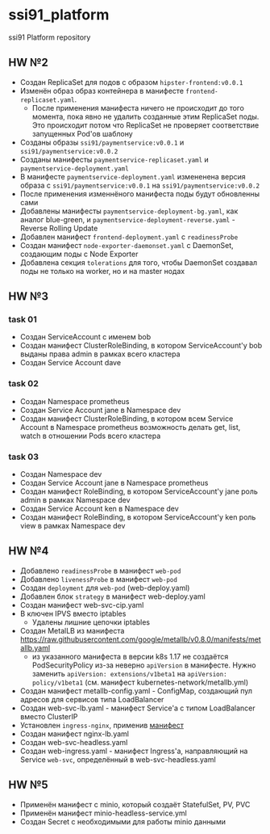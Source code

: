 # ssi91_platform
ssi91 Platform repository

## HW №2
* Создан ReplicaSet для подов с образом `hipster-frontend:v0.0.1`
* Изменён образ образ контейнера в манифесте `frontend-replicaset.yaml`. 
	* После применения манифеста ничего не происходит до того момента, пока явно не удалить созданные этим ReplicaSet поды. Это происходит потом что ReplicaSet не проверяет соответствие запущенных Pod'ов шаблону
* Созданы образы `ssi91/paymentservice:v0.0.1` и `ssi91/paymentservice:v0.0.2`
* Созданы манифесты `paymentservice-replicaset.yaml` и `paymentservice-deployment.yaml`
* В манифесте `paymentservice-deployment.yaml` измененена версия образа с `ssi91/paymentservice:v0.0.1` на `ssi91/paymentservice:v0.0.2`
* После применения изменнёного манифеста поды будут обновленны сами
* Добавлены манифесты `paymentservice-deployment-bg.yaml`, как аналог blue-green, и `paymentservice-deployment-reverse.yaml` - Reverse Rolling Update
* Добавлен манифест `frontend-deployment.yaml` с `readinessProbe`
* Создан манифест `node-exporter-daemonset.yaml` c DaemonSet, создающим поды с Node Exporter
* Добавлена секция `tolerations` для того, чтобы DaemonSet создавал поды не только на worker, но и на master нодах

## HW №3
### task 01
* Создан ServiceAccount с именем bob
* Создан манифест ClusterRoleBinding, в котором ServiceAccount'у bob выданы права admin в рамках всего кластера
* Создан Service Account dave

### task 02
* Создан Namespace prometheus
* Создан Service Account jane в Namespace dev
* Создан манифест ClusterRoleBinding, в котором всем Service Account в Namespace prometheus возможность делать get, list, watch в отношении Pods всего кластера

### task 03
* Создан Namespace dev
* Создан Service Account jane в Namespace prometheus
* Создан манифест RoleBinding, в котором ServiceAccount'у jane роль admin в рамках Namespace dev
* Создан Service Account ken в Namespace dev
* Создан манифест RoleBinding, в котором ServiceAccount'у ken роль view в рамках Namespace dev

## HW №4
* Добавлено `readinessProbe` в манифест `web-pod`
* Добавлено `livenessProbe` в манифест `web-pod`
* Создан `deployment` для `web-pod` (web-deploy.yaml)
* Добавлен блок `strategy` в манифест web-deploy.yaml
* Создан манифест web-svc-cip.yaml
* В ключен IPVS вместо iptables
	* Удалены лишние цепочки iptables
* Создан MetalLB из манифеста https://raw.githubusercontent.com/google/metallb/v0.8.0/manifests/metallb.yaml
	* из указанного манифеста в версии k8s 1.17 не создаётся PodSecurityPolicy из-за неверно `apiVersion` в манифесте. Нужно заменить `apiVersion: extensions/v1beta1` на `apiVersion: policy/v1beta1` (см. манифест kubernetes-network/metallb.yml)
* Создан манифест metallb-config.yaml - ConfigMap, создающий пул адресов для сервисов типа LoadBalancer
* Создан web-svc-lb.yaml - манифест Service'а с типом LoadBalancer вместо ClusterIP
* Установлен `ingress-nginx`, применив [манифест](https://raw.githubusercontent.com/kubernetes/ingressnginx/master/deploy/static/mandatory.yaml)
* Создан манифест nginx-lb.yaml
* Создан web-svc-headless.yaml
* Создан web-ingress.yaml - манифест Ingress'а, направляющий на Service `web-svc`, определённый в web-svc-headless.yaml

## HW №5
* Применён манифест с minio, который создаёт StatefulSet, PV, PVC
* Применён манифест minio-headless-service.yml
* Создан Secret c необходимыми для работы minio данными
